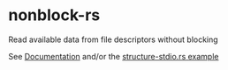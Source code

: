 # nonblock-rs
Read available data from file descriptors without blocking

See [Documentation](http://anowell.github.io/nonblock-rs/nonblock/) and/or the [structure-stdio.rs example](examples/structure-stdio.rs/)
